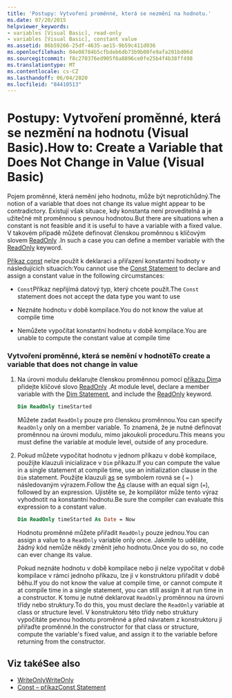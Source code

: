 ```yaml
---
title: 'Postupy: Vytvoření proměnné, která se nezmění na hodnotu.'
ms.date: 07/20/2015
helpviewer_keywords:
- variables [Visual Basic], read-only
- variables [Visual Basic], constant value
ms.assetid: 86b59266-25df-4635-ae15-9b59c411d036
ms.openlocfilehash: 04e08784b5cfbdeb6db73b9b00fe9afa201bd06d
ms.sourcegitcommit: f8c270376ed905f6a8896ce0fe25b4f4b38ff498
ms.translationtype: MT
ms.contentlocale: cs-CZ
ms.lasthandoff: 06/04/2020
ms.locfileid: "84410513"
---
```

# <a name="how-to-create-a-variable-that-does-not-change-in-value-visual-basic"></a><span data-ttu-id="f455e-102">Postupy: Vytvoření proměnné, která se nezmění na hodnotu (Visual Basic).</span><span class="sxs-lookup"><span data-stu-id="f455e-102">How to: Create a Variable that Does Not Change in Value (Visual Basic)</span></span>

<span data-ttu-id="f455e-103">Pojem proměnné, která nemění jeho hodnotu, může být neprotichůdný.</span><span class="sxs-lookup"><span data-stu-id="f455e-103">The notion of a variable that does not change its value might appear to be contradictory.</span></span> <span data-ttu-id="f455e-104">Existují však situace, kdy konstanta není proveditelná a je užitečné mít proměnnou s pevnou hodnotou.</span><span class="sxs-lookup"><span data-stu-id="f455e-104">But there are situations when a constant is not feasible and it is useful to have a variable with a fixed value.</span></span> <span data-ttu-id="f455e-105">V takovém případě můžete definovat členskou proměnnou s klíčovým slovem [ReadOnly](../../../language-reference/modifiers/readonly.md) .</span><span class="sxs-lookup"><span data-stu-id="f455e-105">In such a case you can define a member variable with the [ReadOnly](../../../language-reference/modifiers/readonly.md) keyword.</span></span>

<span data-ttu-id="f455e-106">[Příkaz const](../../../language-reference/statements/const-statement.md) nelze použít k deklaraci a přiřazení konstantní hodnoty v následujících situacích:</span><span class="sxs-lookup"><span data-stu-id="f455e-106">You cannot use the [Const Statement](../../../language-reference/statements/const-statement.md) to declare and assign a constant value in the following circumstances:</span></span>

- <span data-ttu-id="f455e-107">`Const`Příkaz nepřijímá datový typ, který chcete použít.</span><span class="sxs-lookup"><span data-stu-id="f455e-107">The `Const` statement does not accept the data type you want to use</span></span>

- <span data-ttu-id="f455e-108">Neznáte hodnotu v době kompilace.</span><span class="sxs-lookup"><span data-stu-id="f455e-108">You do not know the value at compile time</span></span>

- <span data-ttu-id="f455e-109">Nemůžete vypočítat konstantní hodnotu v době kompilace.</span><span class="sxs-lookup"><span data-stu-id="f455e-109">You are unable to compute the constant value at compile time</span></span>

### <a name="to-create-a-variable-that-does-not-change-in-value"></a><span data-ttu-id="f455e-110">Vytvoření proměnné, která se nemění v hodnotě</span><span class="sxs-lookup"><span data-stu-id="f455e-110">To create a variable that does not change in value</span></span>

1. <span data-ttu-id="f455e-111">Na úrovni modulu deklarujte členskou proměnnou pomocí [příkazu Dim](../../../language-reference/statements/dim-statement.md)a přidejte klíčové slovo [ReadOnly](../../../language-reference/modifiers/readonly.md) .</span><span class="sxs-lookup"><span data-stu-id="f455e-111">At module level, declare a member variable with the [Dim Statement](../../../language-reference/statements/dim-statement.md), and include the [ReadOnly](../../../language-reference/modifiers/readonly.md) keyword.</span></span>

    ```vb
    Dim ReadOnly timeStarted
    ```

    <span data-ttu-id="f455e-112">Můžete zadat `ReadOnly` pouze pro členskou proměnnou.</span><span class="sxs-lookup"><span data-stu-id="f455e-112">You can specify `ReadOnly` only on a member variable.</span></span> <span data-ttu-id="f455e-113">To znamená, že je nutné definovat proměnnou na úrovni modulu, mimo jakoukoli proceduru.</span><span class="sxs-lookup"><span data-stu-id="f455e-113">This means you must define the variable at module level, outside of any procedure.</span></span>

2. <span data-ttu-id="f455e-114">Pokud můžete vypočítat hodnotu v jednom příkazu v době kompilace, použijte klauzuli inicializace v `Dim` příkazu.</span><span class="sxs-lookup"><span data-stu-id="f455e-114">If you can compute the value in a single statement at compile time, use an initialization clause in the `Dim` statement.</span></span> <span data-ttu-id="f455e-115">Použijte klauzuli [as](../../../language-reference/statements/as-clause.md) se symbolem rovná se ( `=` ) následovaným výrazem.</span><span class="sxs-lookup"><span data-stu-id="f455e-115">Follow the [As](../../../language-reference/statements/as-clause.md) clause with an equal sign (`=`), followed by an expression.</span></span> <span data-ttu-id="f455e-116">Ujistěte se, že kompilátor může tento výraz vyhodnotit na konstantní hodnotu.</span><span class="sxs-lookup"><span data-stu-id="f455e-116">Be sure the compiler can evaluate this expression to a constant value.</span></span>

    ```vb
    Dim ReadOnly timeStarted As Date = Now
    ```

    <span data-ttu-id="f455e-117">Hodnotu proměnné můžete přiřadit `ReadOnly` pouze jednou.</span><span class="sxs-lookup"><span data-stu-id="f455e-117">You can assign a value to a `ReadOnly` variable only once.</span></span> <span data-ttu-id="f455e-118">Jakmile to uděláte, žádný kód nemůže někdy změnit jeho hodnotu.</span><span class="sxs-lookup"><span data-stu-id="f455e-118">Once you do so, no code can ever change its value.</span></span>

    <span data-ttu-id="f455e-119">Pokud neznáte hodnotu v době kompilace nebo ji nelze vypočítat v době kompilace v rámci jednoho příkazu, lze ji v konstruktoru přiřadit v době běhu.</span><span class="sxs-lookup"><span data-stu-id="f455e-119">If you do not know the value at compile time, or cannot compute it at compile time in a single statement, you can still assign it at run time in a constructor.</span></span> <span data-ttu-id="f455e-120">K tomu je nutné deklarovat `ReadOnly` proměnnou na úrovni třídy nebo struktury.</span><span class="sxs-lookup"><span data-stu-id="f455e-120">To do this, you must declare the `ReadOnly` variable at class or structure level.</span></span> <span data-ttu-id="f455e-121">V konstruktoru této třídy nebo struktury vypočítáte pevnou hodnotu proměnné a před návratem z konstruktoru ji přiřaďte proměnné.</span><span class="sxs-lookup"><span data-stu-id="f455e-121">In the constructor for that class or structure, compute the variable's fixed value, and assign it to the variable before returning from the constructor.</span></span>

## <a name="see-also"></a><span data-ttu-id="f455e-122">Viz také</span><span class="sxs-lookup"><span data-stu-id="f455e-122">See also</span></span>

- [<span data-ttu-id="f455e-123">WriteOnly</span><span class="sxs-lookup"><span data-stu-id="f455e-123">WriteOnly</span></span>](../../../language-reference/modifiers/writeonly.md)
- [<span data-ttu-id="f455e-124">Const – příkaz</span><span class="sxs-lookup"><span data-stu-id="f455e-124">Const Statement</span></span>](../../../language-reference/statements/const-statement.md)
